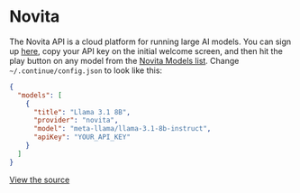 # Novita

The Novita API is a cloud platform for running large AI models. You can sign up [here](https://novita.ai/user/login?&redirect=/&utm_source=github_continuedev), copy your API key on the initial welcome screen, and then hit the play button on any model from the [Novita Models list](https://novita.ai/llm-api?utm_source=github_continuedev&utm_medium=github_readme&utm_campaign=link). Change `~/.continue/config.json` to look like this:

```json title="config.json"
{
  "models": [
    {
      "title": "Llama 3.1 8B",
      "provider": "novita",
      "model": "meta-llama/llama-3.1-8b-instruct",
      "apiKey": "YOUR_API_KEY"
    }
  ]
}
```

[View the source](https://github.com/continuedev/continue/blob/main/core/llm/llms/Novita.ts)
